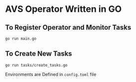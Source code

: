 # AVS Operator Written in GO

## To Register Operator and Monitor Tasks
```shell
go run main.go
```

## To Create New Tasks
```shell
go run tasks/create_tasks.go
```

Environments are Defined in `config.toml` file
